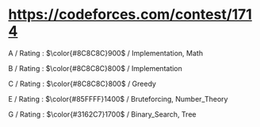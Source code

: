 # https://codeforces.com/contest/1714

A / Rating : $\color{#8C8C8C}900$ / Implementation, Math

B / Rating : $\color{#8C8C8C}800$ / Implementation

C / Rating : $\color{#8C8C8C}800$ / Greedy

E / Rating : $\color{#85FFFF}1400$ / Bruteforcing, Number_Theory

G / Rating : $\color{#3162C7}1700$ / Binary_Search, Tree
